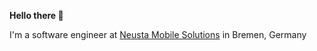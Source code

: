 **Hello there 👋**

I'm a software engineer at [Neusta Mobile Solutions](https://neusta-ms.de/en/) in Bremen, Germany
